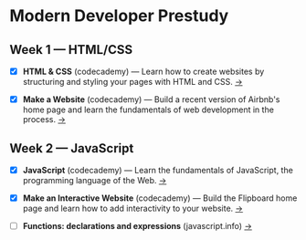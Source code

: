 # Modern Developer Prestudy

## Week 1 — HTML/CSS

- [x] **HTML & CSS** (codecademy) — Learn how to create websites by structuring and styling your pages with HTML and CSS. [→](https://www.codecademy.com/en/tracks/web)

- [x] **Make a Website** (codecademy) — Build a recent version of Airbnb's home page and learn the fundamentals of web development in the process. [→](https://www.codecademy.com/en/skills/make-a-website)

## Week 2 — JavaScript

- [x] **JavaScript** (codecademy) — Learn the fundamentals of JavaScript, the programming language of the Web. [→](https://www.codecademy.com/en/tracks/javascript)

- [x] **Make an Interactive Website** (codecademy) — Build the Flipboard home page and learn how to add interactivity to your website. [→](https://www.codecademy.com/en/skills/make-an-interactive-website)

- [ ] **Functions: declarations and expressions** (javascript.info) [→](http://javascript.info/tutorial/functions-declarations-and-expressions)
